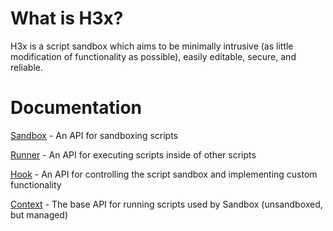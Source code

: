 # What is H3x?
H3x is a script sandbox which aims to be minimally intrusive (as little modification of functionality as possible), easily editable, secure, and reliable.

# Documentation
[Sandbox](Documentation/Sandbox.md) - An API for sandboxing scripts

[Runner](Documentation/Runner.md) - An API for executing scripts inside of other scripts

[Hook](Documentation/Hook.md) - An API for controlling the script sandbox and implementing custom functionality

[Context](Documentation/Context.md) - The base API for running scripts used by Sandbox (unsandboxed, but managed)
